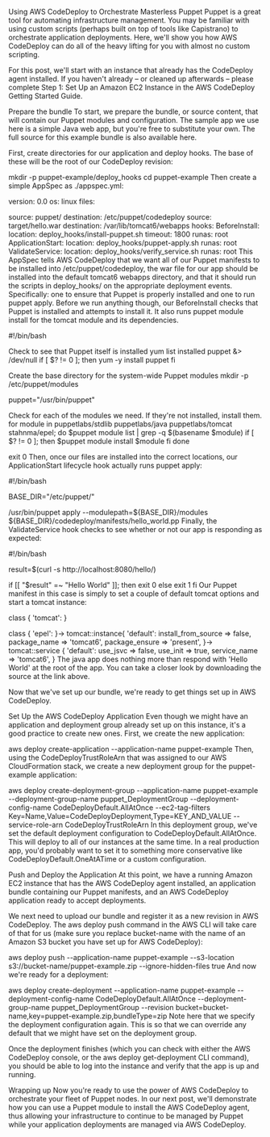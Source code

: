 Using AWS CodeDeploy to Orchestrate Masterless Puppet Puppet is a great tool for automating infrastructure management. You may be familiar with using custom scripts (perhaps built on top of tools like Capistrano) to orchestrate application deployments. Here, we'll show you how AWS CodeDeploy can do all of the heavy lifting for you with almost no custom scripting.

For this post, we'll start with an instance that already has the CodeDeploy agent installed. If you haven't already – or cleaned up afterwards – please complete Step 1: Set Up an Amazon EC2 Instance in the AWS CodeDeploy Getting Started Guide.

Prepare the bundle To start, we prepare the bundle, or source content, that will contain our Puppet modules and configuration. The sample app we use here is a simple Java web app, but you're free to substitute your own. The full source for this example bundle is also available here.

First, create directories for our application and deploy hooks. The base of these will be the root of our CodeDeploy revision:

mkdir -p puppet-example/deploy_hooks cd puppet-example Then create a simple AppSpec as ./appspec.yml:

version: 0.0 os: linux files:

source: puppet/ destination: /etc/puppet/codedeploy
source: target/hello.war destination: /var/lib/tomcat6/webapps hooks: BeforeInstall:
location: deploy_hooks/install-puppet.sh timeout: 1800 runas: root ApplicationStart:
location: deploy_hooks/puppet-apply.sh runas: root ValidateService:
location: deploy_hooks/verify_service.sh runas: root This AppSpec tells AWS CodeDeploy that we want all of our Puppet manifests to be installed into /etc/puppet/codedeploy, the war file for our app should be installed into the default tomcat6 webapps directory, and that it should run the scripts in deploy_hooks/ on the appropriate deployment events. Specifically: one to ensure that Puppet is properly installed and one to run puppet apply.
Before we run anything though, our BeforeInstall checks that Puppet is installed and attempts to install it. It also runs puppet module install for the tomcat module and its dependencies.

#!/bin/bash

Check to see that Puppet itself is installed
yum list installed puppet &> /dev/null if [ $? != 0 ]; then yum -y install puppet fi

Create the base directory for the system-wide Puppet modules
mkdir -p /etc/puppet/modules

puppet="/usr/bin/puppet"

Check for each of the modules we need. If they're not installed, install them.
for module in puppetlabs/stdlib puppetlabs/java puppetlabs/tomcat stahnma/epel; do $puppet module list | grep -q $(basename $module) if [ $? != 0 ]; then $puppet module install $module fi done

exit 0 Then, once our files are installed into the correct locations, our ApplicationStart lifecycle hook actually runs puppet apply:

#!/bin/bash

BASE_DIR="/etc/puppet/"

/usr/bin/puppet apply --modulepath=${BASE_DIR}/modules ${BASE_DIR}/codedeploy/manifests/hello_world.pp Finally, the ValidateService hook checks to see whether or not our app is responding as expected:

#!/bin/bash

result=$(curl -s http://localhost:8080/hello/)

if [[ "$result" =~ "Hello World" ]]; then exit 0 else exit 1 fi Our Puppet manifest in this case is simply to set a couple of default tomcat options and start a tomcat instance:

class { 'tomcat': }

class { 'epel': }-> tomcat::instance{ 'default': install_from_source => false, package_name => 'tomcat6', package_ensure => 'present', }-> tomcat::service { 'default': use_jsvc => false, use_init => true, service_name => 'tomcat6', } The java app does nothing more than respond with 'Hello World' at the root of the app. You can take a closer look by downloading the source at the link above.

Now that we've set up our bundle, we're ready to get things set up in AWS CodeDeploy.

Set Up the AWS CodeDeploy Application Even though we might have an application and deployment group already set up on this instance, it's a good practice to create new ones. First, we create the new application:

aws deploy create-application --application-name puppet-example Then, using the CodeDeployTrustRoleArn that was assigned to our AWS CloudFormation stack, we create a new deployment group for the puppet-example application:

aws deploy create-deployment-group 
--application-name puppet-example 
--deployment-group-name puppet_DeploymentGroup 
--deployment-config-name CodeDeployDefault.AllAtOnce 
--ec2-tag-filters Key=Name,Value=CodeDeployDeployment,Type=KEY_AND_VALUE 
--service-role-arn CodeDeployTrustRoleArn In this deployment group, we've set the default deployment configuration to CodeDeployDefault.AllAtOnce. This will deploy to all of our instances at the same time. In a real production app, you'd probably want to set it to something more conservative like CodeDeployDefault.OneAtATime or a custom configuration.

Push and Deploy the Application At this point, we have a running Amazon EC2 instance that has the AWS CodeDeploy agent installed, an application bundle containing our Puppet manifests, and an AWS CodeDeploy application ready to accept deployments.

We next need to upload our bundle and register it as a new revision in AWS CodeDeploy. The aws deploy push command in the AWS CLI will take care of that for us (make sure you replace bucket-name with the name of an Amazon S3 bucket you have set up for AWS CodeDeploy):

aws deploy push 
--application-name puppet-example 
--s3-location s3://bucket-name/puppet-example.zip 
--ignore-hidden-files true And now we're ready for a deployment:

aws deploy create-deployment 
--application-name puppet-example 
--deployment-config-name CodeDeployDefault.AllAtOnce 
--deployment-group-name puppet_DeploymentGroup 
--revision bucket=bucket-name,key=puppet-example.zip,bundleType=zip Note here that we specify the deployment configuration again. This is so that we can override any default that we might have set on the deployment group.

Once the deployment finishes (which you can check with either the AWS CodeDeploy console, or the aws deploy get-deployment CLI command), you should be able to log into the instance and verify that the app is up and running.

Wrapping up Now you're ready to use the power of AWS CodeDeploy to orchestrate your fleet of Puppet nodes. In our next post, we'll demonstrate how you can use a Puppet module to install the AWS CodeDeploy agent, thus allowing your infrastructure to continue to be managed by Puppet while your application deployments are managed via AWS CodeDeploy.
